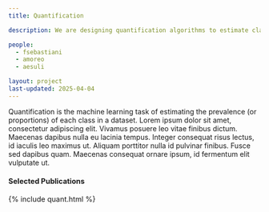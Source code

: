 ```yaml
---
title: Quantification

description: We are designing quantification algorithms to estimate class prevalence

people:
  - fsebastiani
  - amoreo
  - aesuli

layout: project
last-updated: 2025-04-04
---
```


Quantification is the machine learning task of estimating the prevalence (or proportions) of each class in a dataset.
Lorem ipsum dolor sit amet, consectetur adipiscing elit. Vivamus posuere leo vitae finibus dictum. Maecenas dapibus nulla eu lacinia tempus. Integer consequat risus lectus, id iaculis leo maximus ut. Aliquam porttitor nulla id pulvinar finibus. Fusce sed dapibus quam. Maecenas consequat ornare ipsum, id fermentum elit vulputate ut. 

<div id="publications" style="font-size: 0.9rem;">
    <h4>Selected Publications</h4>
    {% include quant.html %}
</div>

